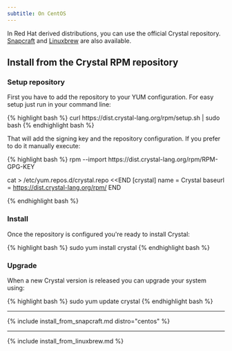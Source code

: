 ```yaml
---
subtitle: On CentOS
---
```


In Red Hat derived distributions, you can use the official Crystal repository.
[Snapcraft](#snapcraft) and [Linuxbrew](#linuxbrew) are also available.

## Install from the Crystal RPM repository

### Setup repository

First you have to add the repository to your YUM configuration. For easy setup just run in your command line:

<div class="code_section">
{% highlight bash %}
curl https://dist.crystal-lang.org/rpm/setup.sh | sudo bash
{% endhighlight bash %}
</div>

That will add the signing key and the repository configuration. If you prefer to do it manually execute:

<div class="code_section">
{% highlight bash %}
rpm --import https://dist.crystal-lang.org/rpm/RPM-GPG-KEY

cat > /etc/yum.repos.d/crystal.repo <<END
[crystal]
name = Crystal
baseurl = https://dist.crystal-lang.org/rpm/
END

{% endhighlight bash %}
</div>

### Install
Once the repository is configured you're ready to install Crystal:

<div class="code_section">
{% highlight bash %}
sudo yum install crystal
{% endhighlight bash %}
</div>

### Upgrade

When a new Crystal version is released you can upgrade your system using:

<div class="code_section">
{% highlight bash %}
sudo yum update crystal
{% endhighlight bash %}
</div>

<hr class="install-separator" />
{% include install_from_snapcraft.md distro="centos" %}
<hr class="install-separator" />
{% include install_from_linuxbrew.md %}
